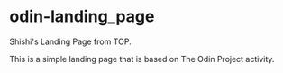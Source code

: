 # odin-landing_page
Shishi's Landing Page from TOP.

This is a simple landing page that is based on The Odin Project activity.